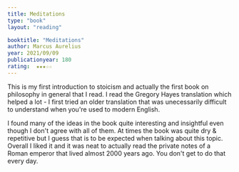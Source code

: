 ```yaml
---
title: Meditations
type: "book"
layout: "reading"

booktitle: "Meditations"
author: Marcus Aurelius
year: 2021/09/09
publicationyear: 180
rating:  ★★★☆☆
---
```


This is my first introduction to stoicism and actually the first book on philosophy in general that I read. I read the Gregory Hayes translation which helped a lot - I first tried an older translation that was unecessarily difficult to understand when you're used to modern English.

I found many of the ideas in the book quite interesting and insightful even though I don't agree with all of them. At times the book was quite dry & repetitive but I guess that is to be expected when talking about this topic. Overall I liked it and it was neat to actually read the private notes of a Roman emperor that lived almost 2000 years ago. You don't get to do that every day.
